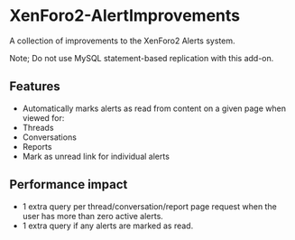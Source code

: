 # XenForo2-AlertImprovements

A collection of improvements to the XenForo2 Alerts system.

Note; Do not use MySQL statement-based replication with this add-on.

## Features
- Automatically marks alerts as read from content on a given page when viewed for:
 - Threads
 - Conversations
 - Reports
- Mark as unread link for individual alerts

## Performance impact
- 1 extra query per thread/conversation/report page request when the user has more than zero active alerts.
- 1 extra query if any alerts are marked as read.
